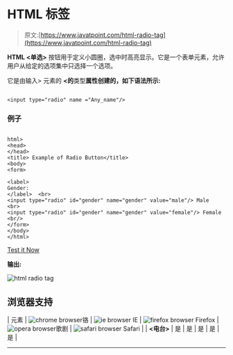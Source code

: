 # HTML <radio>标签</radio>

> 原文:[https://www.javatpoint.com/html-radio-tag](https://www.javatpoint.com/html-radio-tag)

**HTML <单选>** 按钮用于定义小圆圈，选中时高亮显示。它是一个表单元素，允许用户从给定的选项集中只选择一个选项。

它是由输入> 元素的 **<的**类型**属性创建的，如下语法所示:**

```

<input type="radio" name ="Any_name"/>

```

### 例子

```

html>
<head>
</head>
<title> Example of Radio Button</title>
<body>
<form>

<label>
Gender: 
</label>  <br>
<input type="radio" id="gender" name="gender" value="male"/> Male  
<br>
<input type="radio" id="gender" name="gender" value="female"/> Female <br/> 
</form>  
</body>
</html>

```

[Test it Now](https://www.javatpoint.com/oprweb/test.jsp?filename=html-radio-tag)

**输出:**

![html radio tag](../Images/47e21fbc91309974657c85700eced03b.png)

## 浏览器支持

| 元素 | ![chrome browser](../Images/4fbdc93dc2016c5049ed108e7318df19.png)铬 | ![ie browser](../Images/83dd23df1fe8373fd5bf054b2c1dd88b.png) IE | ![firefox browser](../Images/4f001fff393888a8a807ed29b28145d1.png) Firefox | ![opera browser](../Images/6cad4a592cc69a052056a0577b4aac65.png)歌剧 | ![safari browser](../Images/a0f6a9711a92203c5dc5c127fe9c9fca.png) Safari |
| **<电台>** | 是 | 是 | 是 | 是 | 是 |

* * *